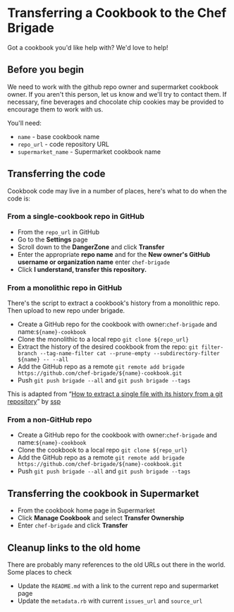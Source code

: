# Transferring a Cookbook to the Chef Brigade

Got a cookbook you'd like help with? We'd love to help!

## Before you begin

We need to work with the github repo owner and supermarket cookbook owner. If you aren't this person, let us know and we'll try to contact them. If necessary, fine beverages and chocolate chip cookies may be provided to encourage them to work with us.

You'll need:

- `name` - base cookbook name
- `repo_url` - code repository URL
- `supermarket_name` - Supermarket cookbook name

## Transferring the code

Cookbook code may live in a number of places, here's what to do when the code is:

### From a single-cookbook repo in GitHub

- From the `repo_url` in GitHub
- Go to the **Settings** page
- Scroll down to the **DangerZone** and click **Transfer**
- Enter the appropriate **repo name** and for the **New owner's GitHub username or organization name** enter `chef-brigade`
- Click **I understand, transfer this repository.**

### From a monolithic repo in GitHub

There's the script to extract a cookbook's history from a monolithic repo. Then upload to new repo under brigade.

- Create a GitHub repo for the cookbook with owner:`chef-brigade` and name:`${name}-cookbook`
- Clone the monolithic  to a local repo `git clone ${repo_url}`
- Extract the history of the desired cookbook from the repo: `git filter-branch --tag-name-filter cat --prune-empty --subdirectory-filter ${name} -- --all`
- Add the GitHub repo as a remote `git remote add brigade https://github.com/chef-brigade/${name}-cookbook.git`
- Push `git push brigade --all` and `git push brigade --tags`

This is adapted from “[How to extract a single file with its history from a git repository](https://gist.github.com/ssp/1663093)” by [ssp](https://github.com/ssp)

### From a non-GitHub repo
- Create a GitHub repo for the cookbook with owner:`chef-brigade` and name:`${name}-cookbook`
- Clone the cookbook to a local repo `git clone ${repo_url}`
- Add the GitHub repo as a remote `git remote add brigade https://github.com/chef-brigade/${name}-cookbook.git`
- Push `git push brigade --all` and `git push brigade --tags`

## Transferring the cookbook in Supermarket

- From the cookbook home page in Supermarket
- Click **Manage Cookbook** and select **Transfer Ownership**
- Enter `chef-brigade` and click **Transfer**


## Cleanup links to the old home

There are probably many references to the old URLs out there in the world. Some places to check

- Update the `README.md` with a link to the current repo and supermarket page
- Update the `metadata.rb` with current `issues_url` and `source_url`
